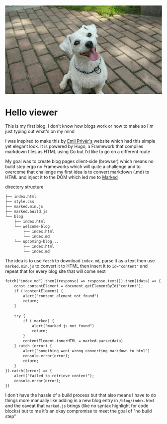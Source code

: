 ![Happy Dog](./assets/happy-dog.webp)

# Hello viewer

This is my first blog. I don't know how blogs work or how to make so I'm just typing out what's on my mind

I was inspired to make this by [Emil Privér's](https://priver.dev/) website which had this simple yet elegant look. It is powered by Hugo, a Framework that compiles markdown files as HTML using Go but I'd like to go on a different route

My goal was to create blog pages client-side (browser) which means no build step ergo no Frameworks which will quite a challenge and to overcome that challenge my first idea is to convert markdown (.md) to HTML and inject it to the DOM which led me to [Marked](https://github.com/markedjs/marked)

directory structure

```
├── index.html
├── style.css
├── marked.min.js
├── marked.build.js
└── blog
    ├── index.html
    └── welcome-blog
        ├── index.html
        └── index.md
    └── upcoming-blog...
        ├── index.html
        └── index.md
```

The idea is to use `fetch` to download `index.md`, parse it as a text then use `marked.min.js` to convert it to HTML then insert it to `id="content"` and repeat that for every blog site that will come next


```
fetch("index.md").then((response) => response.text()).then((data) => {
    const contentElement = document.getElementById("content");
    if (!contentElement) {
        alert("content element not found")
        return;
    }

    try {
        if (!marked) {
            alert("marked.js not found")
            return;
        }
        contentElement.innerHTML = marked.parse(data)
    } catch (error) {
        alert("something went wrong converting markdown to html")
        console.error(error);
        return;
    }
}).catch((error) => {
    alert("failed to retrieve content");
    console.error(error);
})
```

I don't have the hassle of a build process but that also means I have to do things more manually like adding in a new blog entry in `/blog/index.html` and the caveat that `marked.js` brings (like no syntax highlight for code blocks) but to me it's an okay compromise to meet the goal of "no build step"

